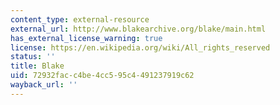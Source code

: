 ```yaml
---
content_type: external-resource
external_url: http://www.blakearchive.org/blake/main.html
has_external_license_warning: true
license: https://en.wikipedia.org/wiki/All_rights_reserved
status: ''
title: Blake
uid: 72932fac-c4be-4cc5-95c4-491237919c62
wayback_url: ''
---
```

